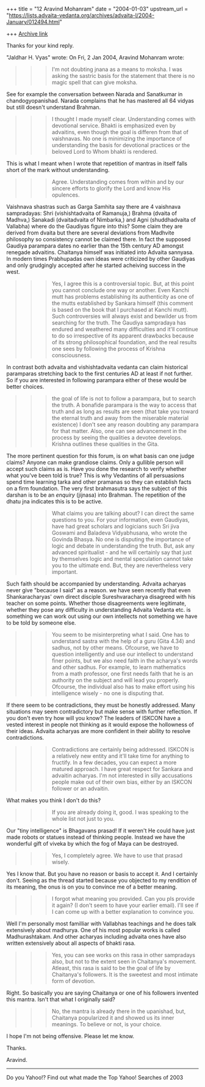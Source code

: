 +++
title = "12 Aravind Mohanram"
date = "2004-01-03"
upstream_url = "https://lists.advaita-vedanta.org/archives/advaita-l/2004-January/012494.html"

+++
[Archive link](https://lists.advaita-vedanta.org/archives/advaita-l/2004-January/012494.html)

Thanks for your kind reply. 

"Jaldhar H. Vyas" <jaldhar at braincells.com> wrote:
On Fri, 2 Jan 2004, Aravind Mohanram wrote:

> >>I'm not doubting jnana as a means to moksha. I was asking the sastric
> >>basis for the statement that there is no magic spell that can give
> >>moksha.

See for example the conversation between Narada and Sanatkumar in
chandogyopanishad. Narada complains that he has mastered all 64 vidyas
but still doesn't understand Brahman.

>>> I thought I made myself clear. Understanding comes with devotional service. Bhakti is emphasized even by advaitins, even though the goal is differen from that of vaishnavas. No one is minimizing the importance of understanding the basis for devotional practices or the beloved Lord to Whom bhakti is rendered. 

This is what I meant when I wrote that repetition of mantras in itself
falls short of the mark without understanding.

>>> Agree. Understanding comes from within and by our sincere efforts to glorify the Lord and know His opulences. 

Vaishnava shastras such as Garga Samhita say there are 4 vaishnava
sampradayas: Shri (vishishtadvaita of Ramanuja,) Brahma (dvaita of
Madhva,) Sanakadi (dvaitadvaita of Nimbarka,) and Agni (shuddhadvaita of
Vallabha) where do the Gaudiyas figure into this? Some claim they are
derived from dvaita but there are several deviations from Madhvite
philosophy so consistency cannot be claimed there. In fact the supposed
Gaudiya parampara dates no earlier than the 15th century AD amongst
renegade advaitins. Chaitanya himself was initiated into Advaita
sannyasa. In modern times Prabhupadas own ideas were criticized by other
Gaudiyas and only grudgingly accepted after he started acheiving success
in the west.

>>> Yes, I agree this is a controversial topic. But, at this point you cannot conclude one way or another. Even Kanchi mutt has problems establishing its authenticity as one of the mutts established by Sankara himself (this comment is based on the book that I purchased at Kanchi mutt). Such controversies will always exist and bewilder us from searching for the truth. The Gaudiya sampradaya has endured and weathered many difficulties and it'll continue to do so irrespective of its apparent drawbacks because of its strong philosophical foundation, and the real results one sees by following the process of Krishna consciousness. 

In contrast both advaita and vishishtadvaita vedanta can claim historical
paramparas stretching back to the first centuries AD at least if not
further. So if you are interested in following parampara either of these
would be better choices.

>>>the goal of life is not to follow a parampara, but to search the truth. A bonafide parampara is the way to access that truth and as long as results are seen (that take you toward the eternal truth and away from the miserable material existence) I don't see any reason doubting any parampara for that matter. Also, one can see advancement in the process by seeing the qualities a devotee develops. Krishna outlines these qualities in the Gita. 

The more pertinent question for this forum, is on what basis can one judge
claims? Anyone can make grandiose claims. Only a gullible person will
accept such claims as is. Have you done the research to verify whether
what you've been told is true? This is why Vedantins of all persuasions
spend time learning tarka and other pramanas so they can establish facts
on a firm foundation. The very first brahmasutra says the subject of this
darshan is to be an *enquiry* (jijnasa) into Brahman. The repetition of
the dhatu jna indicates this is to be active.

>>> What claims you are talking about? I can direct the same questions to you. For your information, even Gaudiyas, have had great scholars and logicians such Sri jiva Goswami and Baladeva Vidyabhusana, who wrote the Govinda Bhasya. No one is disputing the importance of logic and debate in understanding the truth. But, ask any advanced spiritualist - and he will certainly say that just by themselves logic and mental speculation cannot take you to the ultimate end. But, they are nevertheless very important. 


Such faith should be accompanied by understanding. Advaita acharyas never
give "because I said" as a reason. we have seen recently that even
Shankaracharyas' own direct disciple Sureshvaracharya disagreed with his
teacher on some points. Whether those disagreements were legitimate,
whether they pose any difficulty in understanding Advaita Vedanta etc. is
something we can work out using our own intellects not something we have
to be told by someone else.

>>> You seem to be misinterpreting what I said. One has to understand sastra with the help of a guru (Gita 4.34) and sadhus, not by other means. Ofcourse, we have to question intelligently and use our intellect to understand finer points, but we also need faith in the acharya's words and other sadhus. For example, to learn mathematics from  a math professor, one first needs faith that he is an authority on the subject and will lead you properly. Ofcourse, the individual also has to make effort using his intelligence wisely - no one is disputing that. 


If there seem to be contradictions, they must be honestly addressed. Many
situations may seem contradictory but make sense with further reflection.
If you don't even try how will you know? The leaders of ISKCON have a
vested interest in people not thinking as it would expose the hollowness
of their ideas. Advaita acharyas are more confident in their ability to
resolve contradictions.

>>>Contradictions are certainly being addressed. ISKCON is a relatively new entity and it'll take time for anything to fructify. In a few decades, you can expect a more matured approach. I have great respect for Sankara and advaitin acharyas. I'm not interested in silly accusations people make out of their own bias, either by an ISKCON follower or an advaitin. 


What makes you think I don't do this?

>>> If you are already doing it, good. I was speaking to the whole list not just to you. 


Our "tiny intelligence" is Bhagavans prasad! If it weren't He could have
just made robots or statues instead of thinking people. Instead we have
the wonderful gift of viveka by which the fog of Maya can be destroyed.

>>>Yes, I completely agree. We have to use that prasad wisely. 


Yes I know that. But you have no reason or basis to accept it. And I
certainly don't. Seeing as the thread started because you objected to my
rendition of its meaning, the onus is on you to convince me of a better
meaning.

>>> I forgot what meaning you provided. Can you pls provide it again? (I don't seem to have your earlier email). I'll see if I can come up with a better explanation to convince you. 

Well I'm personally most familliar with Vallabhas teachings and he does
talk extensively about madhurya. One of his most popular works is called
Madhurashtakam. And other acharyas including advaita ones have also
written extensively about all aspects of bhakti rasa.

>>>Yes, you can see works on this rasa in other sampradays also, but not to the extent seen in Chaitanya's movement. Atleast, this rasa is said to be the goal of life by Chaitanya's followers. It is the sweetest and most intimate form of devotion. 

Right. So basically you are saying Chaitanya or one of his followers
invented this mantra. Isn't that what I originally said?

>>>No, the mantra is already there in the upanishad, but, Chaitanya popularized it and showed us its inner meanings. To believe or not, is your choice. 

I hope I'm not being offensive. Please let me know. 

Thanks.

Aravind.





---------------------------------
Do you Yahoo!?
Find out what made the Top Yahoo! Searches of 2003

